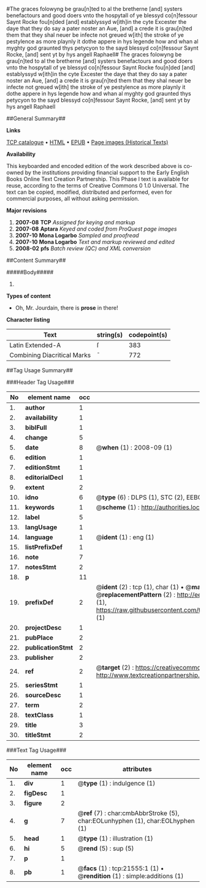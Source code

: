 #The graces folowyng be grau[n]ted to al the bretherne [and] systers benefactours and good doers vnto the hospytall of ye blessyd co[n]fessour Saynt Rocke fou[n]ded [and] establyssyd w[ith]in the cyte Excester the daye that they do say a pater noster an Aue, [and] a crede it is grau[n]ted them that they shal neuer be infecte not greued w[ith] the stroke of ye pestylence as more playnly it dothe appere in hys legende how and whan al myghty god graunted thys petycyon to the sayd blessyd co[n]fessour Saynt Rocke, [and] sent yt by hys angell Raphaell#
The graces folowyng be grau[n]ted to al the bretherne [and] systers benefactours and good doers vnto the hospytall of ye blessyd co[n]fessour Saynt Rocke fou[n]ded [and] establyssyd w[ith]in the cyte Excester the daye that they do say a pater noster an Aue, [and] a crede it is grau[n]ted them that they shal neuer be infecte not greued w[ith] the stroke of ye pestylence as more playnly it dothe appere in hys legende how and whan al myghty god graunted thys petycyon to the sayd blessyd co[n]fessour Saynt Rocke, [and] sent yt by hys angell Raphaell

##General Summary##

**Links**

[TCP catalogue](http://www.ota.ox.ac.uk/tcp/)  • 
[HTML](http://tei.it.ox.ac.uk/tcp/Texts-HTML/free/A04/A04017.html)  • 
[EPUB](http://tei.it.ox.ac.uk/tcp/Texts-EPUB/free/A04/A04017.epub) • 
[Page images (Historical Texts)](https://data.historicaltexts.jisc.ac.uk/view?pubId=eebo-99856039e&pageId=eebo-99856039e-21555-1)

**Availability**

This keyboarded and encoded edition of the
	       work described above is co-owned by the institutions
	       providing financial support to the Early English Books
	       Online Text Creation Partnership. This Phase I text is
	       available for reuse, according to the terms of Creative
	       Commons 0 1.0 Universal. The text can be copied,
	       modified, distributed and performed, even for
	       commercial purposes, all without asking permission.

**Major revisions**

1. __2007-08__ __TCP__ *Assigned for keying and markup*
1. __2007-08__ __Aptara__ *Keyed and coded from ProQuest page images*
1. __2007-10__ __Mona Logarbo__ *Sampled and proofread*
1. __2007-10__ __Mona Logarbo__ *Text and markup reviewed and edited*
1. __2008-02__ __pfs__ *Batch review (QC) and XML conversion*

##Content Summary##

#####Body#####

1. 

**Types of content**

  * Oh, Mr. Jourdain, there is **prose** in there!

**Character listing**


|Text|string(s)|codepoint(s)|
|---|---|---|
|Latin Extended-A|ſ|383|
|Combining             Diacritical Marks|̄|772|

##Tag Usage Summary##

###Header Tag Usage###

|No|element name|occ|attributes|
|---|---|---|---|
|1.|__author__|1||
|2.|__availability__|1||
|3.|__biblFull__|1||
|4.|__change__|5||
|5.|__date__|8| @__when__ (1) : 2008-09 (1)|
|6.|__edition__|1||
|7.|__editionStmt__|1||
|8.|__editorialDecl__|1||
|9.|__extent__|2||
|10.|__idno__|6| @__type__ (6) : DLPS (1), STC (2), EEBO-CITATION (1), PROQUEST (1), VID (1)|
|11.|__keywords__|1| @__scheme__ (1) : http://authorities.loc.gov/ (1)|
|12.|__label__|5||
|13.|__langUsage__|1||
|14.|__language__|1| @__ident__ (1) : eng (1)|
|15.|__listPrefixDef__|1||
|16.|__note__|7||
|17.|__notesStmt__|2||
|18.|__p__|11||
|19.|__prefixDef__|2| @__ident__ (2) : tcp (1), char (1)  •  @__matchPattern__ (2) : ([0-9\-]+):([0-9IVX]+) (1), (.+) (1)  •  @__replacementPattern__ (2) : http://eebo.chadwyck.com/downloadtiff?vid=$1&page=$2 (1), https://raw.githubusercontent.com/textcreationpartnership/Texts/master/tcpchars.xml#$1 (1)|
|20.|__projectDesc__|1||
|21.|__pubPlace__|2||
|22.|__publicationStmt__|2||
|23.|__publisher__|2||
|24.|__ref__|2| @__target__ (2) : https://creativecommons.org/publicdomain/zero/1.0/ (1), http://www.textcreationpartnership.org/docs/. (1)|
|25.|__seriesStmt__|1||
|26.|__sourceDesc__|1||
|27.|__term__|2||
|28.|__textClass__|1||
|29.|__title__|3||
|30.|__titleStmt__|2||


###Text Tag Usage###

|No|element name|occ|attributes|
|---|---|---|---|
|1.|__div__|1| @__type__ (1) : indulgence (1)|
|2.|__figDesc__|1||
|3.|__figure__|2||
|4.|__g__|7| @__ref__ (7) : char:cmbAbbrStroke (5), char:EOLunhyphen (1), char:EOLhyphen (1)|
|5.|__head__|1| @__type__ (1) : illustration (1)|
|6.|__hi__|5| @__rend__ (5) : sup (5)|
|7.|__p__|1||
|8.|__pb__|1| @__facs__ (1) : tcp:21555:1 (1)  •  @__rendition__ (1) : simple:additions (1)|
